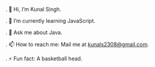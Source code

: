 . 👋 Hi, I’m Kunal Singh.

. 🌱 I’m currently learning JavaScript.

. 👀 Ask me about Java.

. 📫 How to reach me: Mail me at  kunals2308@gmail.com.

. ⚡ Fun fact: A basketball head.
